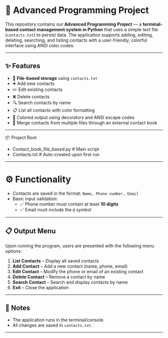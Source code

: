# 📇 Advanced Programming Project

This repository contains our **Advanced Programming Project** — a **terminal-based contact management system in Python** that uses a simple text file (`contacts.txt`) to persist data. The application supports adding, editing, deleting, searching, and listing contacts with a user-friendly, colorful interface using ANSI color codes.

---

## ✨ Features

- 📂 **File-based storage** using `contacts.txt`
- ➕ Add new contacts
- ✏️ Edit existing contacts
- ❌ Delete contacts
- 🔍 Search contacts by name
- 📋 List all contacts with color formatting
- 🎨 Colored output using decorators and ANSI escape codes
- 🔗 Merge contacts from multiple files through an external contact book

---

📦 Project Root
- Contact_book_file_based.py # Main script
- Contacts.txt # Auto-created upon first run

---

# ⚙️ Functionality

- Contacts are saved in the format: `Name, Phone number, Email`
- Basic input validation:
  - ✅ Phone number must contain at least **10 digits**
  - ✅ Email must include the `@` symbol

---

## 📋 Output Menu

Upon running the program, users are presented with the following menu options:

1. **List Contacts** – Display all saved contacts
2. **Add Contact** – Add a new contact (name, phone, email)
3. **Edit Contact** – Modify the phone or email of an existing contact
4. **Delete Contact** – Remove a contact by name
5. **Search Contact** – Search and display contacts by name
6. **Exit** – Close the application

---

## 📝 Notes

- The application runs in the terminal/console.
- All changes are saved in `contacts.txt`.
---
